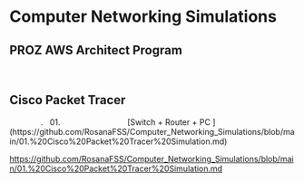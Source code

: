 <h1>Computer Networking Simulations</h1>

<h2>PROZ AWS Architect Program</h2>
<br>


<h2>Cisco Packet Tracer</h2>
&nbsp;&nbsp;&nbsp;&nbsp;&nbsp;&nbsp;&nbsp;&nbsp;&nbsp;&nbsp;&nbsp;&nbsp;&nbsp;&nbsp;.&nbsp;&nbsp;  01. &nbsp;&nbsp;&nbsp;&nbsp;&nbsp;&nbsp;&nbsp;&nbsp;&nbsp;&nbsp;&nbsp;&nbsp;&nbsp;&nbsp;&nbsp;&nbsp;&nbsp;&nbsp;&nbsp;&nbsp;&nbsp;&nbsp;&nbsp;&nbsp;&nbsp;&nbsp;&nbsp;&nbsp; [Switch + Router + PC ](https://github.com/RosanaFSS/Computer_Networking_Simulations/blob/main/01.%20Cisco%20Packet%20Tracer%20Simulation.md)
<br>


https://github.com/RosanaFSS/Computer_Networking_Simulations/blob/main/01.%20Cisco%20Packet%20Tracer%20Simulation.md
